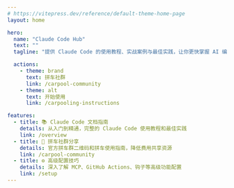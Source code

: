 ```yaml
---
# https://vitepress.dev/reference/default-theme-home-page
layout: home

hero:
  name: "Claude Code Hub"
  text: ""
  tagline: "提供 Claude Code 的使用教程、实战案例与最佳实践，让你更快掌握 AI 编程工具。"

  actions:
    - theme: brand
      text: 拼车社群
      link: /carpool-community
    - theme: alt
      text: 开始使用
      link: /carpooling-instructions

features:
  - title: 📚 Claude Code 文档指南
    details: 从入门到精通，完整的 Claude Code 使用教程和最佳实践
    link: /overview
  - title: 🚗 拼车社群分享
    details: 官方拼车群二维码和拼车使用指南，降低费用共享资源
    link: /carpool-community
  - title: ⚙️ 高级配置技巧
    details: 深入了解 MCP、GitHub Actions、钩子等高级功能配置
    link: /setup
---
```


